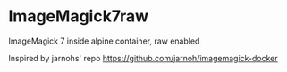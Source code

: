 # ImageMagick7raw
ImageMagick 7 inside alpine container, raw enabled

Inspired by jarnohs' repo https://github.com/jarnoh/imagemagick-docker
